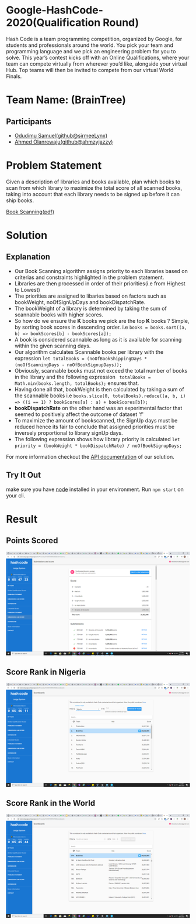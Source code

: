 # Google-HashCode-2020(Qualification Round)
Hash Code is a team programming competition, organized by Google, for students and professionals around the world. You pick your team and programming language and we pick an engineering problem for you to solve. This year’s contest kicks off with an Online Qualifications, where your team can compete virtually from wherever you’d like, alongside your virtual Hub. Top teams will then be invited to compete from our virtual World Finals.

# Team Name: (BrainTree)
## Participants
- [Odudimu Samuel(github@sirmeeLynx)](https://github.com/sirmeelynx)
- [Ahmed Olanrewaju(github@ahmzyjazzy)](https://github.com/Ahmzyjazzy)

# Problem Statement
Given a description of libraries and books available, plan which books to scan from
which library to maximize the total score of all scanned books, taking into account that
each library needs to be signed up before it can ship books.

[Book Scanning(pdf)](https://docs.google.com/viewer?url=https://storage.googleapis.com/coding-competitions.appspot.com/HC/2020/hashcode_2020_online_qualification_round.pdf)

# Solution 
## Explanation
- Our Book Scanning algorithm assigns priority to each libraries based on criterias and constraints highlighted in the problem statement.
- Libraries are then processed in order of their priorities(i.e from Highest to Lowest)
- The priorities are assigned to libaries based on factors such as bookWeight, noOfSignUpDays and bookDispatchRate.
- The bookWeight of a library is determined by taking the sum of scannable books with higher scores.
- So how do we ensure the **K** books we pick are the top **K** books ? Simple, by sorting book scores in descending order. i.e `books = books.sort((a, b) => bookScores[b] - bookScores[a]);`
- A book is considered scannable as long as it is available for scanning within the given scanning days.
- Our algorithm calculates Scannable books per library with the expression `let totalBooks = (noOfBookShippingDays * (noOfScanningDays - noOfBookSignupDays));`
- Obviously, scannable books must not exceed the total number of books in the library and the following expression `
        totalBooks = Math.min(books.length, totalBooks);` ensures that.
- Having done all that, bookWeight is then calculated by taking a sum of the scannable books i.e `books.slice(0, totalBooks).reduce((a, b, i) => ((i == 1) ? bookScores[a] : a) + bookScores[b]);`
- **bookDispatchRate** on the other hand was an experimental factor that seemed to positively affect the outcome of dataset 'f'
- To maximize the amount of bookscanned, the SignUp days must be reduced hence its fair to conclude that assigned priorities 
  must be inversely proportional to library signUp days.
- The following expression shows how library priority is calculated `let priority = (bookWeight * bookDispatchRate) / noOfBookSignupDays;`

For more information checkout the [API documentation](https://sirmeelynx.github.io/Google-HashCode-2020/documentation/global.html) of our solution.

## Try It Out
make sure you have [node](https://nodejs.org/en/download/) installed in your environment.
Run `npm start` on your cli.

# Result
## Points Scored
![Judge System Score](Solution_Score_and_Rank/solutionScore.png)

## Score Rank in Nigeria
![Judge System Rank in Nigeria](Solution_Score_and_Rank/scoreRankInNigeria.png)

## Score Rank in the World
![Judge System Rank in the World](Solution_Score_and_Rank/scoreRankInTheWorld.png)

